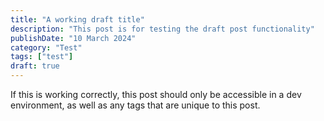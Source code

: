 ```yaml
---
title: "A working draft title"
description: "This post is for testing the draft post functionality"
publishDate: "10 March 2024"
category: "Test"
tags: ["test"]
draft: true
---
```


If this is working correctly, this post should only be accessible in a dev environment, as well as any tags that are unique to this post.
